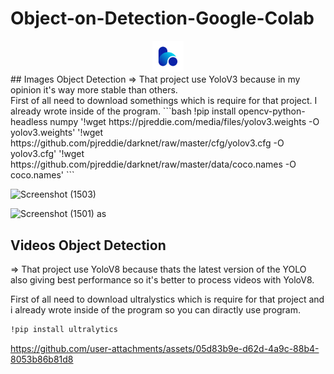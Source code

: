 # Object-on-Detection-Google-Colab
<div align="center">
  <a href="https://www.ultralytics.com/hub">
    <img src="https://github.com/ultralytics/assets/raw/main/partners/logo-ultralytics-hub.png" width="10%" alt="Ultralytics HUB logo"></a>
</div>
## Images Object Detection
=> That project use YoloV3 because in my opinion it's way more stable than others.
<br>
First of all need to download somethings which is require for that project. I already wrote inside of the program.
```bash
!pip install opencv-python-headless numpy
'!wget https://pjreddie.com/media/files/yolov3.weights -O yolov3.weights'
'!wget https://github.com/pjreddie/darknet/raw/master/cfg/yolov3.cfg -O yolov3.cfg'
'!wget https://github.com/pjreddie/darknet/raw/master/data/coco.names -O coco.names'
```


![Screenshot (1503)](https://github.com/user-attachments/assets/2f4f1508-37ab-4836-8a33-471ebc4d41c5)

![Screenshot (1501)](https://github.com/user-attachments/assets/4d71a1a3-fb60-4b56-ae78-629c7bea1212)
as


## Videos Object Detection
=> That project use YoloV8 because thats the latest version of the YOLO also giving best performance so it's better to process videos with YoloV8.
  
First of all need to download ultralystics which is require for that project and i already wrote inside of the program so you can diractly use program.
```bash
!pip install ultralytics
```
https://github.com/user-attachments/assets/05d83b9e-d62d-4a9c-88b4-8053b86b81d8
